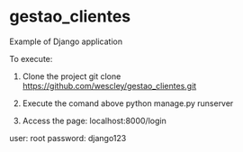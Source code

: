 # gestao_clientes
Example of Django application

To execute:

1. Clone the project
git clone https://github.com/wescley/gestao_clientes.git

2. Execute the comand above
python manage.py runserver

3. Access the page:
localhost:8000/login

user: root
password: django123
